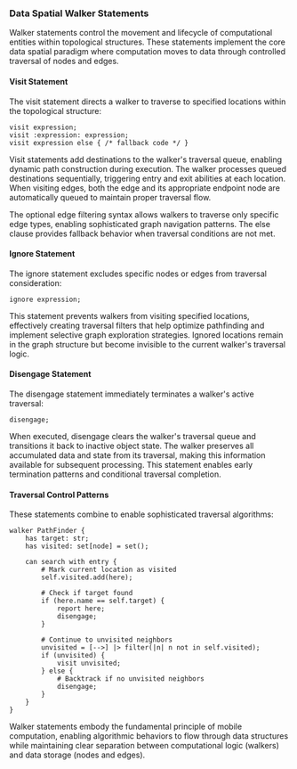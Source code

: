 ### Data Spatial Walker Statements

Walker statements control the movement and lifecycle of computational entities within topological structures. These statements implement the core data spatial paradigm where computation moves to data through controlled traversal of nodes and edges.

#### Visit Statement

The visit statement directs a walker to traverse to specified locations within the topological structure:

```jac
visit expression;
visit :expression: expression;
visit expression else { /* fallback code */ }
```

Visit statements add destinations to the walker's traversal queue, enabling dynamic path construction during execution. The walker processes queued destinations sequentially, triggering entry and exit abilities at each location. When visiting edges, both the edge and its appropriate endpoint node are automatically queued to maintain proper traversal flow.

The optional edge filtering syntax allows walkers to traverse only specific edge types, enabling sophisticated graph navigation patterns. The else clause provides fallback behavior when traversal conditions are not met.

#### Ignore Statement

The ignore statement excludes specific nodes or edges from traversal consideration:

```jac
ignore expression;
```

This statement prevents walkers from visiting specified locations, effectively creating traversal filters that help optimize pathfinding and implement selective graph exploration strategies. Ignored locations remain in the graph structure but become invisible to the current walker's traversal logic.

#### Disengage Statement

The disengage statement immediately terminates a walker's active traversal:

```jac
disengage;
```

When executed, disengage clears the walker's traversal queue and transitions it back to inactive object state. The walker preserves all accumulated data and state from its traversal, making this information available for subsequent processing. This statement enables early termination patterns and conditional traversal completion.

#### Traversal Control Patterns

These statements combine to enable sophisticated traversal algorithms:

```jac
walker PathFinder {
    has target: str;
    has visited: set[node] = set();
    
    can search with entry {
        # Mark current location as visited
        self.visited.add(here);
        
        # Check if target found
        if (here.name == self.target) {
            report here;
            disengage;
        }
        
        # Continue to unvisited neighbors
        unvisited = [-->] |> filter(|n| n not in self.visited);
        if (unvisited) {
            visit unvisited;
        } else {
            # Backtrack if no unvisited neighbors
            disengage;
        }
    }
}
```

Walker statements embody the fundamental principle of mobile computation, enabling algorithmic behaviors to flow through data structures while maintaining clear separation between computational logic (walkers) and data storage (nodes and edges).
